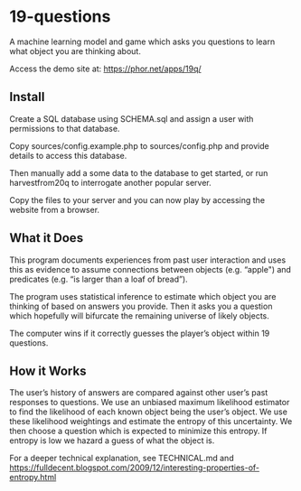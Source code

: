 19-questions
============

A machine learning model and game which asks you questions to learn what object
you are thinking about.

Access the demo site at: https://phor.net/apps/19q/

Install
-------

Create a SQL database using SCHEMA.sql and assign a user with permissions to
that database.

Copy sources/config.example.php to sources/config.php and provide details to
access this database.

Then manually add a some data to the database to get started, or run
harvestfrom20q to interrogate another popular server.

Copy the files to your server and you can now play by accessing the website from
a browser.

What it Does
------------

This program documents experiences from past user interaction and uses this as
evidence to assume connections between objects (e.g. “apple") and predicates
(e.g. “is larger than a loaf of bread”).

The program uses statistical inference to estimate which object you are thinking
of based on answers you provide. Then it asks you a question which hopefully
will bifurcate the remaining universe of likely objects.

The computer wins if it correctly guesses the player’s object within 19
questions.

How it Works
------------

The user’s history of answers are compared against other user’s past responses
to questions. We use an unbiased maximum likelihood estimator to find the
likelihood of each known object being the user’s object. We use these likelihood
weightings and estimate the entropy of this uncertainty. We then choose a
question which is expected to minimize this entropy. If entropy is low we hazard
a guess of what the object is.

For a deeper technical explanation, see TECHNICAL.md and
<https://fulldecent.blogspot.com/2009/12/interesting-properties-of-entropy.html>

 

